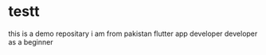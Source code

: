 # testt
 this is a demo repositary
 i am from pakistan
 flutter app developer
 developer as a beginner
